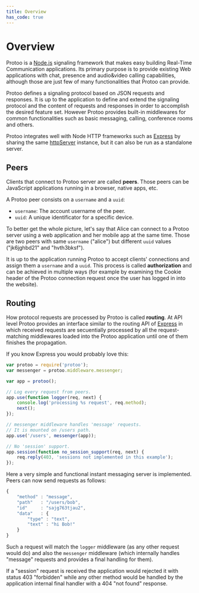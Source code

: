 ```yaml
---
title: Overview
has_code: true
---
```


# Overview

Protoo is a [Node.js](http://nodejs.org/) signaling framework that makes easy building Real-Time Communication applications. Its primary purpose is to provide existing Web applications with chat, presence and audio&video calling capabilities, although those are just few of many functionalities that Protoo can provide.

Protoo defines a signaling protocol based on JSON requests and responses. It is up to the application to define and extend the signaling protocol and the content of requests and responses in order to accomplish the desired feature set. However Protoo provides built-in middlewares for common functionalities such as basic messaging, calling, conference rooms and others.

Protoo integrates well with Node HTTP frameworks such as [Express](http://expressjs.com/) by sharing the same [httpServer](http://nodejs.org/api/http.html#http_http_createserver_requestlistener) instance, but it can also be run as a standalone server.


## Peers

Clients that connect to Protoo server are called **peers**. Those peers can be JavaScript applications running in a browser, native apps, etc.

A Protoo peer consists on a `username` and a `uuid`:

* `username`: The account username of the peer.
* `uuid`: A unique identificator for a specific device.

To better get the whole picture, let's say that Alice can connect to a Protoo server using a web application and her mobile app at the same time. Those are two peers with same `username` ("alice") but different `uuid` values ("jk6jghbd21" and "hvth3bksf").

It is up to the application running Protoo to accept clients' connections and assign them a `username` and a `uuid`. This process is called **authorization** and can be achieved in multiple ways (for example by examining the Cookie header of the Protoo connection request once the user has logged in into the website).


## Routing

How protocol requests are processed by Protoo is called **routing**. At API level Protoo provides an interface similar to the routing API of [Express](http://expressjs.com/) in which received requests are secuentially processed by all the request-matching middlewares loaded into the Protoo application until one of them finishes the propagation.

If you know Express you would probably love this:

```javascript
var protoo = require('protoo');
var messenger = protoo.middleware.messenger;

var app = protoo();

// Log every request from peers.
app.use(function logger(req, next) {
    console.log('processing %s request', req.method);
    next();
});

// messenger middleware handles 'message' requests.
// It is mounted on /users path.
app.use('/users', messenger(app));

// No 'session' support.
app.session(function no_session_support(req, next) {
    req.reply(403, 'sessions not implemented in this example');
});
```

Here a very simple and functional instant messaging server is implemented. Peers can now send requests as follows:

```javascript
{
    "method" : "message",
    "path"   : "/users/bob",
    "id"     : "sajg763tjau2",
    "data"   : {
        "type" : "text",
        "text" : "hi Bob!"
    }
}
```

Such a request will match the `logger` middleware (as any other request would do) and also the `messenger` middleware (which internally handles "message" requests and provides a final handling for them).

If a "session" request is received the application would rejected it with status 403 "forbidden" while any other method would be handled by the application internal final handler with a 404 "not found" response.
